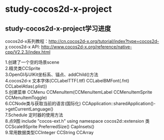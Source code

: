 study-cocos2d-x-project
===
study-cocos2d-x-project学习进度 
---
cocos2d-x系列教程：http://cn.cocos2d-x.org/tutorial/index?type=cocos2d-x
cocos2d-x API: http://www.cocos2d-x.org/reference/native-cpp/V2.2.3/index.html  

1.创建了一个空的场景scene  
2.精灵类CCSprite  
3.OpenGl与UIKit坐标系、锚点、addChild()方法    
4.cocos2d-x 文本字体(CCLabelTTF(.ttf) CCLabelBMFont(.fnt) CCLabelAtlas(.plist))  
5.创建菜单 CCMenu CCMenuItem(CCMenuItemLabel CCMenuItemSprite CCMenuItemToggle)  
6.CCNode类与获取当前的语言(国际化) CCApplication::sharedApplication()->getCurrentLanguage()  
7.Schedule 定时器的使用方法    
8.点9图  include "cocos-ext.h"  using namespace cocos2d::extension  类CCScale9Sprite  PreferredSize() CapInsets()   
9.常用数据类型CCInteger CCString CCArray  

  
  